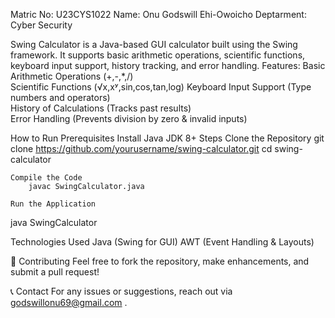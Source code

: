 Matric No: U23CYS1022
Name: Onu Godswill Ehi-Owoicho
Deptarment: Cyber Security


Swing Calculator is a Java-based GUI calculator built using the Swing framework. It supports basic arithmetic operations, scientific functions, keyboard input support, history tracking, and error handling.
Features:
	Basic Arithmetic Operations (+,-,*,/)  
	Scientific Functions (√x,xʸ,sin,cos,tan,log)
	Keyboard Input Support (Type numbers and operators)  
	History of Calculations (Tracks past results)  
	Error Handling (Prevents division by zero & invalid inputs)  

How to Run
Prerequisites
	Install Java JDK 8+
Steps
	Clone the Repository
git clone https://github.com/yourusername/swing-calculator.git
 		cd swing-calculator

	Compile the Code
  		javac SwingCalculator.java
  
	Run the Application
java SwingCalculator


Technologies Used
	Java (Swing for GUI)
	AWT (Event Handling & Layouts)

🤝 Contributing
Feel free to fork the repository, make enhancements, and submit a pull request!

📞 Contact
For any issues or suggestions, reach out via godswillonu69@gmail.com .

